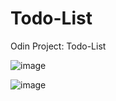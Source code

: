 # Todo-List
Odin Project: Todo-List

![image](https://github.com/leoshliak/Todo-List/assets/139138564/4a36ffaa-76c6-4e0d-9101-ebc652ce53b7)

![image](https://github.com/leoshliak/Todo-List/assets/139138564/726d2a07-91be-4deb-808b-c0076d0282ed)
